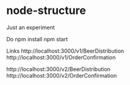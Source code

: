# node-structure
Just an experiment

Do
npm install
npm start

Links
http://localhost:3000/v1/BeerDistribution
http://localhost:3000/v1/OrderConfirmation

http://localhost:3000/v2/BeerDistribution
http://localhost:3000/v2/OrderConfirmation





